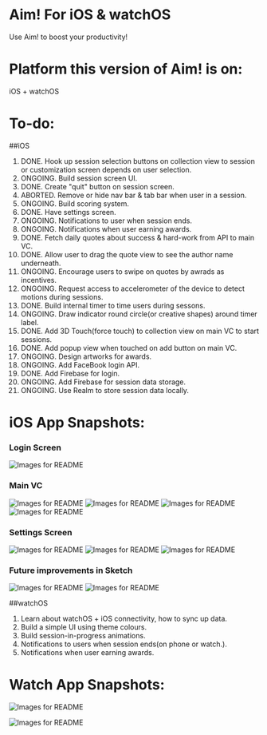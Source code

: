 # Aim! For iOS & watchOS
Use Aim! to boost your productivity!

# Platform this version of Aim! is on:
iOS + watchOS

# To-do: 

##iOS
1. DONE.   Hook up session selection buttons on collection view to session or customization screen depends on user selection. 
2. ONGOING.   Build session screen UI.
3. DONE.   Create "quit" button on session screen.
4. ABORTED.   Remove or hide nav bar & tab bar when user in a session.
5. ONGOING.   Build scoring system.
6. DONE.   Have settings screen.
7. ONGOING.   Notifications to user when session ends.
8. ONGOING.   Notifications when user earning awards.
9. DONE.   Fetch daily quotes about success & hard-work from API to main VC.
10. DONE.   Allow user to drag the quote view to see the author name underneath.
11. ONGOING.   Encourage users to swipe on quotes by awrads as incentives.
12. ONGOING.   Request access to accelerometer of the device to detect motions during sessions.
13. DONE.   Build internal timer to time users during sessons.
14. ONGOING.   Draw indicator round circle(or creative shapes) around timer label.
15. DONE.   Add 3D Touch(force touch) to collection view on main VC to start sessions.
16. DONE.   Add popup view when touched on add button on main VC.
17. ONGOING.   Design artworks for awards.
18. ONGOING.   Add FaceBook login API.
19. DONE.   Add Firebase for login.
20. ONGOING.   Add Firebase for session data storage.
21. ONGOING.   Use Realm to store session data locally.

# iOS App Snapshots:

### Login Screen
![Images for README](https://cloud.githubusercontent.com/assets/19420230/26019836/7205109e-372d-11e7-8ad5-aa9151ffa34b.PNG)


### Main VC
![Images for README](https://cloud.githubusercontent.com/assets/19420230/26019831/71f0d890-372d-11e7-990a-2a33b2de9cfb.PNG)
![Images for README](https://cloud.githubusercontent.com/assets/19420230/26019830/71ef5e20-372d-11e7-9eb6-fd8dad18834e.PNG)
![Images for README](https://cloud.githubusercontent.com/assets/19420230/26019833/71f19f3c-372d-11e7-99dc-9c78e9aa37eb.PNG)
![Images for README](https://cloud.githubusercontent.com/assets/19420230/26019832/71f11b5c-372d-11e7-83af-0c992ed1ddcc.PNG)


### Settings Screen
![Images for README](https://cloud.githubusercontent.com/assets/19420230/26019837/720b5ada-372d-11e7-9153-e69e1c365018.PNG)
![Images for README](https://cloud.githubusercontent.com/assets/19420230/26019840/720c55de-372d-11e7-940e-37e02af63a9e.PNG)
![Images for README](https://cloud.githubusercontent.com/assets/19420230/26019839/720c00b6-372d-11e7-9b55-97efc39f9cc4.PNG)


### Future improvements in Sketch
![Images for README](https://cloud.githubusercontent.com/assets/19420230/26019834/71f235fa-372d-11e7-99b6-aa8e99f16212.PNG)
![Images for README](https://cloud.githubusercontent.com/assets/19420230/26019835/71f48bde-372d-11e7-90dd-16d09ace1ffa.PNG)

##watchOS
1. Learn about watchOS + iOS connectivity, how to sync up data.
2. Build a simple UI using theme colours.
3. Build session-in-progress animations.
4. Notifications to users when session ends(on phone or watch.).
5. Notifications when user earning awards.

# Watch App Snapshots:

![Images for README](https://cloud.githubusercontent.com/assets/19420230/26083262/9b1f4cf2-3989-11e7-9e15-9b6aecf62714.PNG)

![Images for README](https://cloud.githubusercontent.com/assets/19420230/19915265/50f23590-a06e-11e6-8368-946dc3cbe139.jpg)
